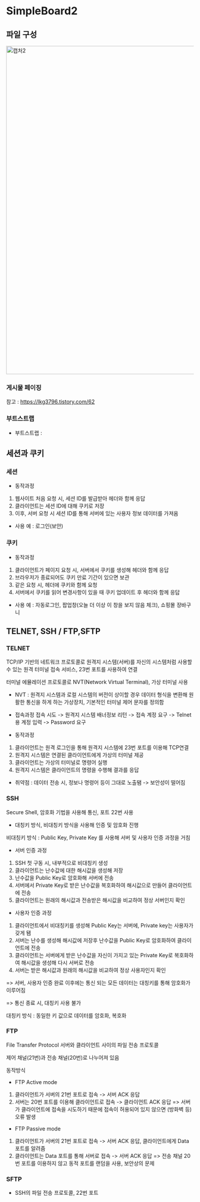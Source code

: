 # SimpleBoard2
## 파일 구성
<img width="882" alt="캡처2" src="https://user-images.githubusercontent.com/58197075/96426222-e9cd9e00-1237-11eb-8391-b404b6c3c491.PNG">

### 게시물 페이징
참고 : https://lkg3796.tistory.com/62

### 부트스트랩
- 부트스트랩 : 


## 세션과 쿠키
### 세션

- 동작과정
1. 웹사이트 처음 요청 시, 세션 ID를 발급받아 헤더와 함께 응답 
2. 클라이언트는 세션 ID에 대해 쿠키로 저장
3. 이후, 서버 요청 시 세션 ID를 통해 서버에 있는 사용자 정보 데이터를 가져옴

- 사용 예 :
로그인(보안)

### 쿠키

- 동작과정
1. 클라이언트가 페이지 요청 시, 서버에서 쿠키를 생성해 헤더와 함께 응답
2. 브라우저가 종료되어도 쿠키 만료 기간이 있으면 보관
3. 같은 요청 시, 헤더에 쿠키와 함께 요청
4. 서버에서 쿠키를 읽어 변경사항이 있을 때 쿠키 업데이트 후 헤더와 함께 응답

- 사용 예 :
자동로그인,
팝업창(오늘 더 이상 이 창을 보지 않음 체크),
쇼핑몰 장바구니

## TELNET, SSH / FTP,SFTP

### TELNET

TCP/IP 기반의 네트워크 프로토콜로 원격지 시스템(서버)를 자신의 시스템처럼 사용할 수 있는 원격 터미널 접속 서비스, 23번 포트를 사용하여 연결 

터미널 에뮬레이션 프로토콜로 NVT(Network Virtual Terminal), 가상 터미널 사용
- NVT : 원격지 시스템과 로컬 시스템의 버전이 상이할 경우 데이터 형식을 변환해 원활한 통신을 하게 하는 가상장치, 기본적인 터미널 제어 문자를 정의함

- 접속과정 
접속 시도 -> 원격지 시스템 배너정보 리턴 -> 접속 계정 요구 -> Telnet용 계정 입력 -> Password 요구

- 동작과정
1. 클라이언트는 원격 로그인을 통해 원격지 시스템에 23번 포트를 이용해 TCP연결
2. 원격지 시스템은 연결된 클라이언트에게 가상의 터미널 제공
3. 클라이언트는 가상의 터미널로 명령어 실행
4. 원격지 시스템은 클라이언트의 명령을 수행해 결과를 응답
- 취약점 : 데이터 전송 시, 정보나 명령어 등이 그대로 노출됌 -> 보안성이 떨어짐

### SSH
Secure Shell, 암호화 기법을 사용해 통신, 포트 22번 사용

- 대칭키 방식, 비대칭키 방식을 사용해 인증 및 암호화 진행

비대칭키 방식 : Public Key, Private Key 를 사용해 서버 및 사용자 인증 과정을 거침 

- 서버 인증 과정
1. SSH 첫 구동 시, 내부적으로 비대칭키 생성
2. 클라이언트는 난수값에 대한 해시값을 생성해 저장
3. 난수값을 Public Key로 암호화해 서버에 전송
4. 서버에서 Private Key로 받은 난수값을 복호화하여 해시값으로 만들어 클라이언트에 전송
5. 클라이언트는 원래의 해시값과 전송받은 해시값을 비교하여 정상 서버인지 확인 

- 사용자 인증 과정
1. 클라이언트에서 비대칭키를 생성해 Public Key는 서버에, Private key는 사용자가 갖게 됌 
2. 서버는 난수를 생성해 해시값에 저장후 난수값을 Public Key로 암호화하여 클라이언트에 전송
3. 클라이언트는 서버에게 받은 난수값을 자신이 가지고 있는 Private Key로 복호화하여 해시값을 생성해 다시 서버로 전송
4. 서버는 받은 해시값과 원래의 해시값을 비교하여 정상 사용자인지 확인 

=> 서버, 사용자 인증 완료 이후에는 통신 되는 모든 데이터는 대칭키를 통해 암호화가 이루어짐

=> 통신 종료 시, 대칭키 사용 불가 

대칭키 방식 : 동일한 키 값으로 데이터를 암호화, 복호화

### FTP
File Transfer Protocol 서버와 클라이언트 사이의 파일 전송 프로토콜

제어 채널(21번)과 전송 채널(20번)로 나누어져 있음

동작방식

- FTP Active mode
1. 클라이언트가 서버의 21번 포트로 접속 -> 서버 ACK 응답
2. 서버는 20번 포트를 이용해 클라이언트로 접속 -> 클라이언트 ACK 응답
=> 서버가 클라이언트에 접속을 시도하기 때문에 접속이 허용되어 있지 않으면 (방화벽 등) 오류 발생 

- FTP Passive mode 
1. 클라이언트가 서버의 21번 포트로 접속 -> 서버 ACK 응답, 클라이언트에게 Data 포트를 알려줌
2. 클라이언트는 Data 포트를 통해 서버로 접속 -> 서버 ACK 응답
=> 전송 채널 20번 포트를 이용하지 않고 동적 포트를 랜덤을 사용, 보안상의 문제  

### SFTP
- SSH의 파일 전송 프로토콜, 22번 포트
